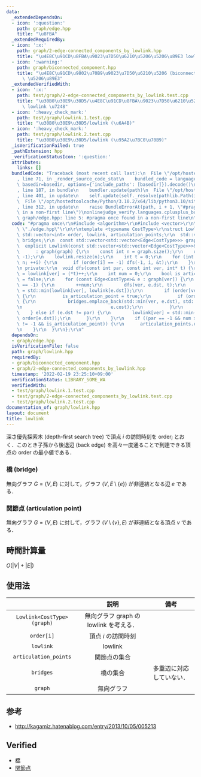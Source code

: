 ```yaml
---
data:
  _extendedDependsOn:
  - icon: ':question:'
    path: graph/edge.hpp
    title: "\u8FBA"
  _extendedRequiredBy:
  - icon: ':x:'
    path: graph/2-edge-connected_components_by_lowlink.hpp
    title: "\u4E8C\u91CD\u8FBA\u9023\u7D50\u6210\u5206\u5206\u89E3 lowlink \u7248"
  - icon: ':warning:'
    path: graph/biconnected_component.hpp
    title: "\u4E8C\u91CD\u9802\u70B9\u9023\u7D50\u6210\u5206 (biconnected component)\
      \ \u5206\u89E3"
  _extendedVerifiedWith:
  - icon: ':x:'
    path: test/graph/2-edge-connected_components_by_lowlink.test.cpp
    title: "\u30B0\u30E9\u30D5/\u4E8C\u91CD\u8FBA\u9023\u7D50\u6210\u5206\u5206\u89E3\
      \ lowlink \u7248"
  - icon: ':heavy_check_mark:'
    path: test/graph/lowlink.1.test.cpp
    title: "\u30B0\u30E9\u30D5/lowlink (\u6A4B)"
  - icon: ':heavy_check_mark:'
    path: test/graph/lowlink.2.test.cpp
    title: "\u30B0\u30E9\u30D5/lowlink (\u95A2\u7BC0\u70B9)"
  _isVerificationFailed: true
  _pathExtension: hpp
  _verificationStatusIcon: ':question:'
  attributes:
    links: []
  bundledCode: "Traceback (most recent call last):\n  File \"/opt/hostedtoolcache/Python/3.10.2/x64/lib/python3.10/site-packages/onlinejudge_verify/documentation/build.py\"\
    , line 71, in _render_source_code_stat\n    bundled_code = language.bundle(stat.path,\
    \ basedir=basedir, options={'include_paths': [basedir]}).decode()\n  File \"/opt/hostedtoolcache/Python/3.10.2/x64/lib/python3.10/site-packages/onlinejudge_verify/languages/cplusplus.py\"\
    , line 187, in bundle\n    bundler.update(path)\n  File \"/opt/hostedtoolcache/Python/3.10.2/x64/lib/python3.10/site-packages/onlinejudge_verify/languages/cplusplus_bundle.py\"\
    , line 401, in update\n    self.update(self._resolve(pathlib.Path(included), included_from=path))\n\
    \  File \"/opt/hostedtoolcache/Python/3.10.2/x64/lib/python3.10/site-packages/onlinejudge_verify/languages/cplusplus_bundle.py\"\
    , line 312, in update\n    raise BundleErrorAt(path, i + 1, \"#pragma once found\
    \ in a non-first line\")\nonlinejudge_verify.languages.cplusplus_bundle.BundleErrorAt:\
    \ graph/edge.hpp: line 5: #pragma once found in a non-first line\n"
  code: "#pragma once\r\n#include <algorithm>\r\n#include <vector>\r\n\r\n#include\
    \ \"./edge.hpp\"\r\n\r\ntemplate <typename CostType>\r\nstruct Lowlink {\r\n \
    \ std::vector<int> order, lowlink, articulation_points;\r\n  std::vector<Edge<CostType>>\
    \ bridges;\r\n  const std::vector<std::vector<Edge<CostType>>> graph;\r\n\r\n\
    \  explicit Lowlink(const std::vector<std::vector<Edge<CostType>>>& graph)\r\n\
    \      : graph(graph) {\r\n    const int n = graph.size();\r\n    order.assign(n,\
    \ -1);\r\n    lowlink.resize(n);\r\n    int t = 0;\r\n    for (int i = 0; i <\
    \ n; ++i) {\r\n      if (order[i] == -1) dfs(-1, i, &t);\r\n    }\r\n  }\r\n\r\
    \n private:\r\n  void dfs(const int par, const int ver, int* t) {\r\n    order[ver]\
    \ = lowlink[ver] = (*t)++;\r\n    int num = 0;\r\n    bool is_articulation_point\
    \ = false;\r\n    for (const Edge<CostType>& e : graph[ver]) {\r\n      if (order[e.dst]\
    \ == -1) {\r\n        ++num;\r\n        dfs(ver, e.dst, t);\r\n        lowlink[ver]\
    \ = std::min(lowlink[ver], lowlink[e.dst]);\r\n        if (order[ver] <= lowlink[e.dst])\
    \ {\r\n          is_articulation_point = true;\r\n          if (order[ver] < lowlink[e.dst])\
    \ {\r\n            bridges.emplace_back(std::min(ver, e.dst), std::max(ver, e.dst),\r\
    \n                                 e.cost);\r\n          }\r\n        }\r\n  \
    \    } else if (e.dst != par) {\r\n        lowlink[ver] = std::min(lowlink[ver],\
    \ order[e.dst]);\r\n      }\r\n    }\r\n    if ((par == -1 && num >= 2) || (par\
    \ != -1 && is_articulation_point)) {\r\n      articulation_points.emplace_back(ver);\r\
    \n    }\r\n  }\r\n};\r\n"
  dependsOn:
  - graph/edge.hpp
  isVerificationFile: false
  path: graph/lowlink.hpp
  requiredBy:
  - graph/biconnected_component.hpp
  - graph/2-edge-connected_components_by_lowlink.hpp
  timestamp: '2022-02-19 23:25:10+09:00'
  verificationStatus: LIBRARY_SOME_WA
  verifiedWith:
  - test/graph/lowlink.1.test.cpp
  - test/graph/2-edge-connected_components_by_lowlink.test.cpp
  - test/graph/lowlink.2.test.cpp
documentation_of: graph/lowlink.hpp
layout: document
title: lowlink
---
```


深さ優先探索木 (depth-first search tree) で頂点 $i$ の訪問時刻を $\mathrm{order}_i$ とおく．このとき子孫から後退辺 (back edge) を高々一度通ることで到達できる頂点の $\mathrm{order}$ の最小値である．


### 橋 (bridge)

無向グラフ $G = (V, E)$ に対して，グラフ $(V, E \setminus \lbrace e \rbrace)$ が非連結となる辺 $e$ である．


### 関節点 (articulation point)

無向グラフ $G = (V, E)$ に対して，グラフ $(V \setminus \lbrace v \rbrace, E)$ が非連結となる頂点 $v$ である．


## 時間計算量

$O(\lvert V \rvert + \lvert E \rvert)$


## 使用法

||説明|備考|
|:--:|:--:|:--:|
|`Lowlink<CostType>(graph)`|無向グラフ $\mathrm{graph}$ の lowlink を考える．||
|`order[i]`|頂点 $i$ の訪問時刻||
|`lowlink`|lowlink||
|`articulation_points`|関節点の集合||
|`bridges`|橋の集合|多重辺に対応していない．|
|`graph`|無向グラフ||


## 参考

- http://kagamiz.hatenablog.com/entry/2013/10/05/005213


## Verified

- [橋](https://onlinejudge.u-aizu.ac.jp/solutions/problem/GRL_3_B/review/4082818/emthrm/C++14)
- [関節点](https://onlinejudge.u-aizu.ac.jp/solutions/problem/GRL_3_A/review/4082810/emthrm/C++14)
